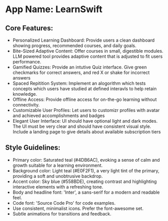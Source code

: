 # **App Name**: LearnSwift

## Core Features:

- Personalized Learning Dashboard: Provide users a clean dashboard showing progress, recommended courses, and daily goals.
- Bite-Sized Adaptive Content: Offer courses in small, digestible modules. LLM powered tool provides adaptive content that is adjusted to fit users performance.
- Gamified Quizzes: Provide an intutive Quiz interface. Give green checkmarks for correct answers, and red X or shake for incorrect answers
- Spaced Repitition System: Implement an alogorithm which tests concepts which users have studied at defined interavls to help retain knowledge.
- Offline Access: Provide offline access for on-the-go learning without connectivity.
- Customizable User Profiles: Let users to customizr profiles with avatar and achieved accomplishments and badges
- Elegant User Interface: UI should have optional light and dark modes. The UI must be very clear and should have consistent visual style. Include a landing page to give details about available subscription tiers

## Style Guidelines:

- Primary color: Saturated teal (#4DB6AC), evoking a sense of calm and growth suitable for a learning environment.
- Background color: Light teal (#E0F2F1), a very light tint of the primary, providing a soft and unobtrusive backdrop.
- Accent color: Sky blue (#558BDE), creating contrast and highlighting interactive elements with a refreshing tone.
- Body and headline font: 'Inter', a sans-serif for a modern and readable feel.
- Code font: 'Source Code Pro' for code examples.
- Use consistent, minimalist icons. Prefer the font-awesome set.
- Subtle animations for transitions and feedback.